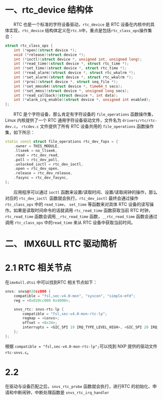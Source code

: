 
# 一、rtc_device 结构体
&emsp;&emsp;RTC 也是一个标准的字符设备驱动，`rtc_device` 是 RTC 设备在内核中的具体实现，`rtc_device` 结构体定义在`rtc.h`中，重点是包括`rtc_class_ops`操作集合：
```cpp
struct rtc_class_ops {
	int (*open)(struct device *);
	void (*release)(struct device *);
	int (*ioctl)(struct device *, unsigned int, unsigned long);
	int (*read_time)(struct device *, struct rtc_time *);
	int (*set_time)(struct device *, struct rtc_time *);
	int (*read_alarm)(struct device *, struct rtc_wkalrm *);
	int (*set_alarm)(struct device *, struct rtc_wkalrm *);
	int (*proc)(struct device *, struct seq_file *);
	int (*set_mmss64)(struct device *, time64_t secs);
	int (*set_mmss)(struct device *, unsigned long secs);
	int (*read_callback)(struct device *, int data);
	int (*alarm_irq_enable)(struct device *, unsigned int enabled);
};
```
&emsp;&emsp;RTC 是个字符设备，那么肯定有字符设备的 `file_operations` 函数操作集， Linux 内核提供了一个 RTC 通用字符设备驱动文件，文件名为 `drivers/rtc/rtc-dev.c`， `rtcdev.c` 文件提供了所有 RTC 设备共用的 `file_operations` 函数操作集，如下所示：
```cpp
static const struct file_operations rtc_dev_fops = {  
	.owner = THIS_MODULE,  
	.llseek = no_llseek,  
	.read = rtc_dev_read,  
	.poll = rtc_dev_poll,  
	.unlocked_ioctl = rtc_dev_ioctl,  
	.open = rtc_dev_open,  
	.release = rtc_dev_release,  
	.fasync = rtc_dev_fasync,  
};
```
&emsp;&emsp;应用程序可以通过 `ioctl` 函数来设置/读取时间、设置/读取闹钟的操作，那么对应的 `rtc_dev_ioctl `函数就会执行，`rtc_dev_ioctl` 最终会通过操作 `rtc_class_ops` 中的 `read_time`、 `set_time` 等函数来对具体 RTC 设备的读写操作。如果是读取时间命令的话就调用 `rtc_read_time` 函数获取当前 RTC 时钟，`rtc_read_time` 函数会调用`__rtc_read_time` 函数，`__rtc_read_time` 函数会通过调用 `rtc_class_ops` 中的`read_time` 来从 RTC 设备中获取当前时间。

# 二、 IMX6ULL RTC 驱动简析
# 2.1 RTC 相关节点
在`imx6ull.dtsi` 中可以找到RTC 相关节点如下：
```cpp
snvs: snvs@020cc000 {
	compatible = "fsl,sec-v4.0-mon", "syscon", "simple-mfd";
	reg = <0x020cc000 0x4000>;

	snvs_rtc: snvs-rtc-lp {
		compatible = "fsl,sec-v4.0-mon-rtc-lp";
		regmap = <&snvs>;
		offset = <0x34>;
		interrupts = <GIC_SPI 19 IRQ_TYPE_LEVEL_HIGH>, <GIC_SPI 20 IRQ_TYPE_LEVEL_HIGH>;
	};
};
```
根据 `compatible = "fsl,sec-v4.0-mon-rtc-lp";`可以找到 NXP 提供的驱动文件`rtc-snvs.c`。

# 2.2 
在驱动与设备匹配之后，`snvs_rtc_probe` 函数就会执行，进行RTC 的初始化、申请和中断闹钟，中断处理函数是 `snvs_rtc_irq_handler`
<!--stackedit_data:
eyJoaXN0b3J5IjpbLTExOTI2NjkwNjAsMjA1ODU3ODIyOCwtMT
UwNjYwOTMzM119
-->